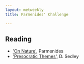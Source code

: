 ```yaml
---
layout: metweekly
title: Parmenides' Challenge

---
```


## Reading

+ ['On Nature',](text) Parmenides
+ ['Presocratic Themes',](Pres.pdf) D. Sedley 